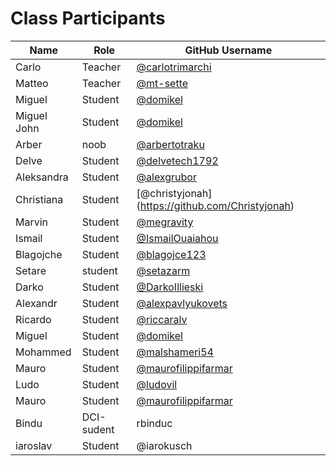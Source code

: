 # Class Participants

| Name | Role | GitHub Username |
|-----|----|--------|
| Carlo | Teacher | [@carlotrimarchi](https://github.com/carlotrimarchi)|
| Matteo | Teacher | [@mt-sette](https://github.com/mt-sette)|
| Miguel | Student | [@domikel](https://github.com/Domikel)|
| Miguel John| Student | [@domikel](https://github.com/Domikel)|
| Arber | noob | [@arbertotraku](https://github.com/ArberTotraku)|
| Delve | Student | [@delvetech1792](https://github.com/delvetech1792) |
| Aleksandra | Student | [@alexgrubor](http://github.com/alexgrubor) |
| Christiana | Student | [@christyjonah] (https://github.com/Christyjonah)
| Marvin | Student | [@megravity](https://github.com/megravity)|
| Ismail | Student | [@IsmailOuaiahou](https://github.com/IsmailOuaiahou)
| Blagojche | Student | [@blagojce123](https://github.com/blagojce123)|
| Setare | student | [@setazarm](https://github.com/setazarm)|
| Darko | Student | [@DarkoIllieski](https://github.com/DarkoIllieski)|
| Alexandr | Student | [@alexpavlyukovets](https://github.com/alexpavlyukovets) |
| Ricardo | Student | [@riccaralv](https://github.com/riccaralv)|
| Miguel | Student | [@domikel](https://github.com/domikel)|
| Mohammed| Student | [@malshameri54](https://github.com/Mohammedalshameri/)|
| Mauro | Student | [@maurofilippifarmar](https://github.com/maurofilippifarmar)|
| Ludo  | Student | [@ludovil](https://github.com/Ludovil)|
| Mauro | Student | [@maurofilippifarmar](https://github.com/maurofilippifarmar)|
| Bindu |DCI-sudent |rbinduc|
| iaroslav| Student| @iarokusch| 
